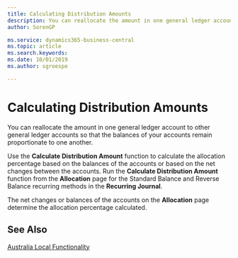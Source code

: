 ```yaml
---
title: Calculating Distribution Amounts
description: You can reallocate the amount in one general ledger account to other general ledger accounts so that the balances of your accounts remain proportionate to one another.
author: SorenGP

ms.service: dynamics365-business-central
ms.topic: article
ms.search.keywords:
ms.date: 10/01/2019
ms.author: sgroespe

---
```

# Calculating Distribution Amounts
You can reallocate the amount in one general ledger account to other general ledger accounts so that the balances of your accounts remain proportionate to one another.  

Use the **Calculate Distribution Amount** function to calculate the allocation percentage based on the balances of the accounts or based on the net changes between the accounts. Run the **Calculate Distribution Amount** function from the **Allocation** page for the Standard Balance and Reverse Balance recurring methods in the **Recurring Journal**.  

The net changes or balances of the accounts on the **Allocation** page determine the allocation percentage calculated.  

## See Also  
 [Australia Local Functionality](australia-local-functionality.md)
